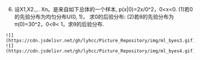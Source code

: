 6. 设X1,X2.,.. Xn。是来自如下总体的一个样本,
p(x|0)=2x/0^2，0<x<0.
(1)若0的先验分布为均匀分布U(0, 1)， 求0的后验分布:
(2)若θ的先验分布为π(0)=30^2，0<θ< 1，求θ的后验分布.
```
![](https://cdn.jsdelivr.net/gh/lyhcc/Picture_Repository/img/ml_byes3.gif)
![](https://cdn.jsdelivr.net/gh/lyhcc/Picture_Repository/img/ml_byes4.gif)